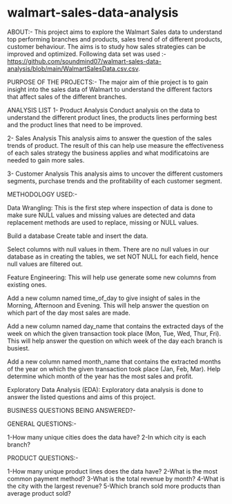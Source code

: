 # walmart-sales-data-analysis

ABOUT:- 
This project aims to explore the Walmart Sales data to understand top performing branches and products, sales trend of of different products, customer behaviour. The aims is to study how sales strategies can be improved and optimized.
Following data set was used :- https://github.com/soundmind07/walmart-sales-data-analysis/blob/main/WalmartSalesData.csv.csv.

PURPOSE OF THE PROJECTS:-
The major aim of thie project is to gain insight into the sales data of Walmart to understand the different factors that affect sales of the different branches.

ANALYSIS LIST
1- Product Analysis
Conduct analysis on the data to understand the different product lines, the products lines performing best and the product lines that need to be improved.

2- Sales Analysis
This analysis aims to answer the question of the sales trends of product. The result of this can help use measure the effectiveness of each sales strategy the business applies and what modificatoins are needed to gain more sales.

3- Customer Analysis
This analysis aims to uncover the different customers segments, purchase trends and the profitability of each customer segment.

METHODOLOGY USED:-

Data Wrangling: This is the first step where inspection of data is done to make sure NULL values and missing values are detected and data replacement methods are used to replace, missing or NULL values.

Build a database
Create table and insert the data.

Select columns with null values in them. There are no null values in our database as in creating the tables, we set NOT NULL for each field, hence null values are filtered out.

Feature Engineering: This will help use generate some new columns from existing ones.

Add a new column named time_of_day to give insight of sales in the Morning, Afternoon and Evening. This will help answer the question on which part of the day most sales are made.

Add a new column named day_name that contains the extracted days of the week on which the given transaction took place (Mon, Tue, Wed, Thur, Fri). This will help answer the question on which week of the day each branch is busiest.

Add a new column named month_name that contains the extracted months of the year on which the given transaction took place (Jan, Feb, Mar). Help determine which month of the year has the most sales and profit.

Exploratory Data Analysis (EDA): Exploratory data analysis is done to answer the listed questions and aims of this project.


BUSINESS QUESTIONS BEING ANSWERED?-

GENERAL QUESTIONS:-

1-How many unique cities does the data have?
2-In which city is each branch?

PRODUCT QUESTIONS:-

1-How many unique product lines does the data have?
2-What is the most common payment method?
3-What is the total revenue by month?
4-What is the city with the largest revenue?
5-Which branch sold more products than average product sold?
